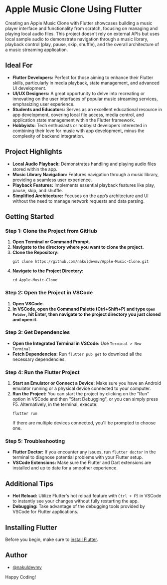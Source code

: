 # Apple Music Clone Using Flutter

Creating an Apple Music Clone with Flutter showcases building a music player interface and functionality from scratch, focusing on managing and playing local audio files. This project doesn't rely on external APIs but uses local sample audio to demonstrate navigation through a music library, playback control (play, pause, skip, shuffle), and the overall architecture of a music streaming application.

## Ideal For

- **Flutter Developers:** Perfect for those aiming to enhance their Flutter skills, particularly in media playback, state management, and advanced UI development.
- **UI/UX Designers:** A great opportunity to delve into recreating or innovating on the user interfaces of popular music streaming services, emphasizing user experience.
- **Students and Educators:** Serves as an excellent educational resource in app development, covering local file access, media control, and application state management within the Flutter framework.
- **Hobbyists:** Tech enthusiasts or hobbyist developers interested in combining their love for music with app development, minus the complexity of backend integration.

## Project Highlights

- **Local Audio Playback:** Demonstrates handling and playing audio files stored within the app.
- **Music Library Navigation:** Features navigation through a music library, providing a seamless user experience.
- **Playback Features:** Implements essential playback features like play, pause, skip, and shuffle.
- **Simplified Architecture:** Focuses on the app’s architecture and UI without the need to manage network requests and data parsing.

## Getting Started

### Step 1: Clone the Project from GitHub

1. **Open Terminal or Command Prompt.**
2. **Navigate to the directory where you want to clone the project.**
3. **Clone the Repository:**
   ```
   git clone https://github.com/nakuldevmv/Apple-Music-Clone.git
   ```
4. **Navigate to the Project Directory:**
   ```
   cd Apple-Music-Clone
   ```

### Step 2: Open the Project in VSCode

1. **Open VSCode.**
2. **In VSCode, open the Command Palette (Ctrl+Shift+P) and type `Open Folder`, hit Enter, then navigate to the project directory you just cloned and open it.**

### Step 3: Get Dependencies

- **Open the Integrated Terminal in VSCode:** Use `Terminal > New Terminal`.
- **Fetch Dependencies:** Run `flutter pub get` to download all the necessary dependencies.

### Step 4: Run the Flutter Project

1. **Start an Emulator or Connect a Device:** Make sure you have an Android emulator running or a physical device connected to your computer.
2. **Run the Project:** You can start the project by clicking on the "Run" option in VSCode and then "Start Debugging", or you can simply press F5. Alternatively, in the terminal, execute:
   ```
   flutter run
   ```
   If there are multiple devices connected, you'll be prompted to choose one.

### Step 5: Troubleshooting

- **Flutter Doctor:** If you encounter any issues, run `flutter doctor` in the terminal to diagnose potential problems with your Flutter setup.
- **VSCode Extensions:** Make sure the Flutter and Dart extensions are installed and up to date for a smoother experience.

## Additional Tips

- **Hot Reload:** Utilize Flutter's hot reload feature with `Ctrl + F5` in VSCode to instantly see your changes without fully restarting the app.
- **Debugging:** Take advantage of the debugging tools provided by VSCode for Flutter applications.

## Installing Flutter

Before you begin, make sure to [install Flutter](https://flutter.dev/docs/get-started/install).

## Author

- [@nakuldevmv](https://github.com/nakuldevmv)

Happy Coding!


